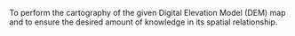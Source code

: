 To perform the cartography of the given Digital Elevation Model (DEM) map and to ensure the desired amount of knowledge in its spatial relationship.
